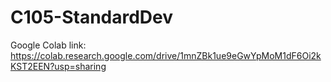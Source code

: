 # C105-StandardDev

Google Colab link:
https://colab.research.google.com/drive/1mnZBk1ue9eGwYpMoM1dF6Oi2kKST2EEN?usp=sharing
